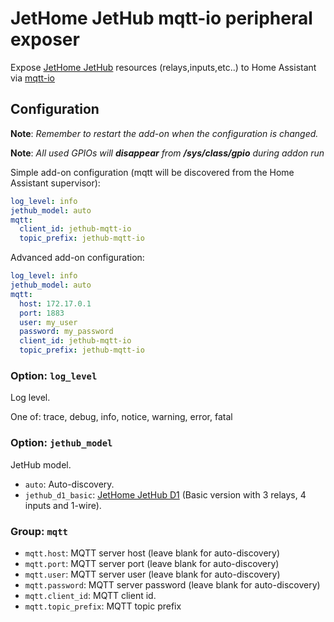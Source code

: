 # JetHome JetHub mqtt-io peripheral exposer

Expose [JetHome JetHub](http://jethome.ru) resources (relays,inputs,etc..) to
Home Assistant via [mqtt-io](https://github.com/flyte/mqtt-io)

## Configuration

**Note**: _Remember to restart the add-on when the configuration is changed._

**Note**: _All used GPIOs will **disappear** from **/sys/class/gpio** during addon run_

Simple add-on configuration (mqtt will be discovered from the Home Assistant supervisor):

```yaml
log_level: info
jethub_model: auto
mqtt:
  client_id: jethub-mqtt-io
  topic_prefix: jethub-mqtt-io
```

Advanced add-on configuration:

```yaml
log_level: info
jethub_model: auto
mqtt:
  host: 172.17.0.1
  port: 1883
  user: my_user
  password: my_password
  client_id: jethub-mqtt-io
  topic_prefix: jethub-mqtt-io
```

### Option: `log_level`

Log level.

One of: trace, debug, info, notice, warning, error, fatal

### Option: `jethub_model`

JetHub model.

- `auto`: Auto-discovery.
- `jethub_d1_basic`: [JetHome JetHub D1](http://jethome.ru/jethub-d1) (Basic version with 3 relays, 4 inputs and 1-wire).

### Group: `mqtt`

- `mqtt.host`: MQTT server host (leave blank for auto-discovery)
- `mqtt.port`: MQTT server port (leave blank for auto-discovery)
- `mqtt.user`: MQTT server user (leave blank for auto-discovery)
- `mqtt.password`: MQTT server password (leave blank for auto-discovery)
- `mqtt.client_id`: MQTT client id.
- `mqtt.topic_prefix`: MQTT topic prefix
